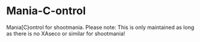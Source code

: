 Mania-C-ontrol
==============

Mania[C}ontrol for shootmania. Please note: This is only maintained as long as there is no XAseco or similar for shootmania!